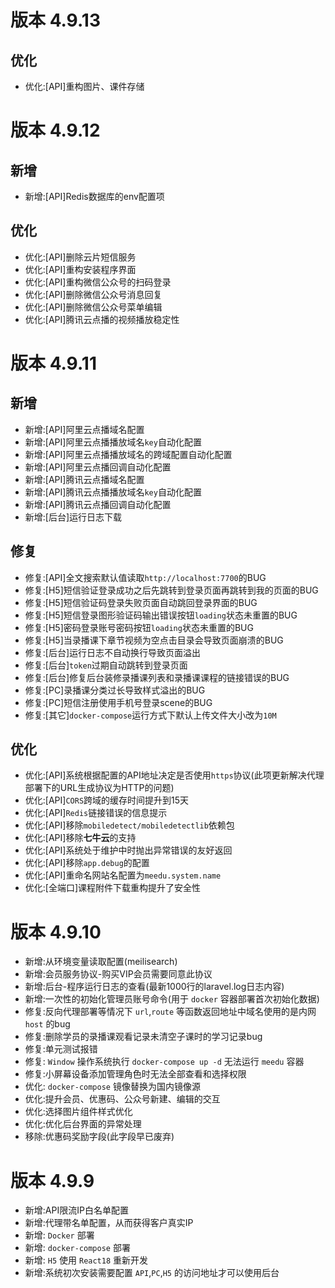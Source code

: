 # 版本 4.9.13

## 优化

- 优化:[API]重构图片、课件存储

# 版本 4.9.12

## 新增

- 新增:[API]Redis数据库的env配置项

## 优化

- 优化:[API]删除云片短信服务
- 优化:[API]重构安装程序界面
- 优化:[API]重构微信公众号的扫码登录
- 优化:[API]删除微信公众号消息回复
- 优化:[API]删除微信公众号菜单编辑
- 优化:[API]腾讯云点播的视频播放稳定性

# 版本 4.9.11

## 新增

- 新增:[API]阿里云点播域名配置
- 新增:[API]阿里云点播播放域名`key`自动化配置
- 新增:[API]阿里云点播播放域名的跨域配置自动化配置
- 新增:[API]阿里云点播回调自动化配置
- 新增:[API]腾讯云点播域名配置
- 新增:[API]腾讯云点播播放域名`key`自动化配置
- 新增:[API]腾讯云点播回调自动化配置
- 新增:[后台]运行日志下载

## 修复

- 修复:[API]全文搜索默认值读取`http://localhost:7700`的BUG
- 修复:[H5]短信验证登录成功之后先跳转到登录页面再跳转到我的页面的BUG
- 修复:[H5]短信验证码登录失败页面自动跳回登录界面的BUG
- 修复:[H5]短信登录图形验证码输出错误按钮`loading`状态未重置的BUG
- 修复:[H5]密码登录账号密码按钮`loading`状态未重置的BUG
- 修复:[H5]当录播课下章节视频为空点击目录会导致页面崩溃的BUG
- 修复:[后台]运行日志不自动换行导致页面溢出
- 修复:[后台]`token`过期自动跳转到登录页面
- 修复:[后台]修复后台装修录播课列表和录播课课程的链接错误的BUG
- 修复:[PC]录播课分类过长导致样式溢出的BUG
- 修复:[PC]短信注册使用手机号登录scene的BUG
- 修复:[其它]`docker-compose`运行方式下默认上传文件大小改为`10M`

## 优化

- 优化:[API]系统根据配置的API地址决定是否使用`https`协议(此项更新解决代理部署下的URL生成协议为HTTP的问题)
- 优化:[API]`CORS`跨域的缓存时间提升到15天
- 优化:[API]`Redis`链接错误的信息提示
- 优化:[API]移除`mobiledetect/mobiledetectlib`依赖包
- 优化:[API]移除**七牛云**的支持
- 优化:[API]系统处于维护中时抛出异常错误的友好返回
- 优化:[API]移除`app.debug`的配置
- 优化:[API]重命名网站名配置为`meedu.system.name`
- 优化:[全端口]课程附件下载重构提升了安全性

# 版本 4.9.10

- 新增:从环境变量读取配置(meilisearch)
- 新增:会员服务协议-购买VIP会员需要同意此协议
- 新增:后台-程序运行日志的查看(最新1000行的laravel.log日志内容)
- 新增:一次性的初始化管理员账号命令(用于 `docker` 容器部署首次初始化数据)
- 修复:反向代理部署等情况下 `url`,`route` 等函数返回地址中域名使用的是内网 `host` 的bug
- 修复:删除学员的录播课观看记录未清空子课时的学习记录bug
- 修复:单元测试报错
- 修复: `Window` 操作系统执行 `docker-compose up -d` 无法运行 `meedu` 容器
- 修复:小屏幕设备添加管理角色时无法全部查看和选择权限
- 优化: `docker-compose` 镜像替换为国内镜像源
- 优化:提升会员、优惠码、公众号新建、编辑的交互
- 优化:选择图片组件样式优化
- 优化:优化后台界面的异常处理
- 移除:优惠码奖励字段(此字段早已废弃)

# 版本 4.9.9

- 新增:API限流IP白名单配置
- 新增:代理带名单配置，从而获得客户真实IP
- 新增: `Docker` 部署
- 新增: `docker-compose` 部署
- 新增: `H5` 使用 `React18` 重新开发
- 新增:系统初次安装需要配置 `API`,`PC`,`H5` 的访问地址才可以使用后台
